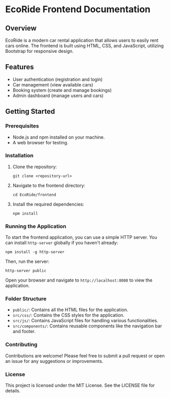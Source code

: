 # EcoRide Frontend Documentation

## Overview
EcoRide is a modern car rental application that allows users to easily rent cars online. The frontend is built using HTML, CSS, and JavaScript, utilizing Bootstrap for responsive design.

## Features
- User authentication (registration and login)
- Car management (view available cars)
- Booking system (create and manage bookings)
- Admin dashboard (manage users and cars)

## Getting Started

### Prerequisites
- Node.js and npm installed on your machine.
- A web browser for testing.

### Installation
1. Clone the repository:
   ```
   git clone <repository-url>
   ```
2. Navigate to the frontend directory:
   ```
   cd EcoRide/frontend
   ```
3. Install the required dependencies:
   ```
   npm install
   ```

### Running the Application
To start the frontend application, you can use a simple HTTP server. You can install `http-server` globally if you haven't already:
```
npm install -g http-server
```
Then, run the server:
```
http-server public
```
Open your browser and navigate to `http://localhost:8080` to view the application.

### Folder Structure
- `public/`: Contains all the HTML files for the application.
- `src/css/`: Contains the CSS styles for the application.
- `src/js/`: Contains JavaScript files for handling various functionalities.
- `src/components/`: Contains reusable components like the navigation bar and footer.

### Contributing
Contributions are welcome! Please feel free to submit a pull request or open an issue for any suggestions or improvements.

### License
This project is licensed under the MIT License. See the LICENSE file for details.